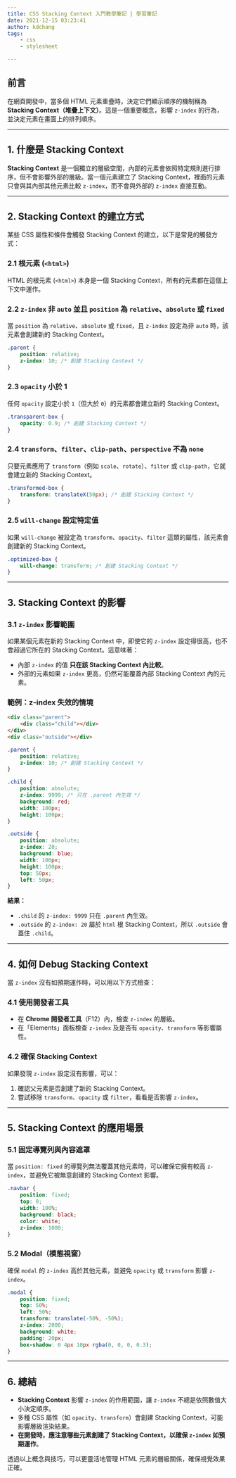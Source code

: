 ```yaml
---
title: CSS Stacking Context 入門教學筆記 | 學習筆記
date: 2021-12-15 03:23:41
author: kdchang
tags: 
    - css
    - stylesheet

---
```


## 前言
在網頁開發中，當多個 HTML 元素重疊時，決定它們顯示順序的機制稱為 **Stacking Context（堆疊上下文）**。這是一個重要概念，影響 `z-index` 的行為，並決定元素在畫面上的排列順序。

---

## **1. 什麼是 Stacking Context**  

**Stacking Context** 是一個獨立的層級空間，內部的元素會依照特定規則進行排序，但不會影響外部的層級。當一個元素建立了 Stacking Context，裡面的元素只會與其內部其他元素比較 `z-index`，而不會與外部的 `z-index` 直接互動。

---

## **2. Stacking Context 的建立方式**  

某些 CSS 屬性和條件會觸發 Stacking Context 的建立，以下是常見的觸發方式：

### **2.1 根元素 (`<html>`)**
HTML 的根元素 (`<html>`) 本身是一個 Stacking Context，所有的元素都在這個上下文中運作。

### **2.2 `z-index` 非 `auto` 並且 `position` 為 `relative`、`absolute` 或 `fixed`**
當 `position` 為 `relative`、`absolute` 或 `fixed`，且 `z-index` 設定為非 `auto` 時，該元素會創建新的 Stacking Context。

```css
.parent {
    position: relative;
    z-index: 10; /* 創建 Stacking Context */
}
```

### **2.3 `opacity` 小於 1**
任何 `opacity` 設定小於 `1`（但大於 `0`）的元素都會建立新的 Stacking Context。

```css
.transparent-box {
    opacity: 0.9; /* 創建 Stacking Context */
}
```

### **2.4 `transform`、`filter`、`clip-path`、`perspective` 不為 `none`**
只要元素應用了 `transform`（例如 `scale`、`rotate`）、`filter` 或 `clip-path`，它就會建立新的 Stacking Context。

```css
.transformed-box {
    transform: translateX(50px); /* 創建 Stacking Context */
}
```

### **2.5 `will-change` 設定特定值**
如果 `will-change` 被設定為 `transform`、`opacity`、`filter` 這類的屬性，該元素會創建新的 Stacking Context。

```css
.optimized-box {
    will-change: transform; /* 創建 Stacking Context */
}
```

---

## **3. Stacking Context 的影響**

### **3.1 `z-index` 影響範圍**
如果某個元素在新的 Stacking Context 中，即使它的 `z-index` 設定得很高，也不會超過它所在的 Stacking Context。這意味著：

- 內部 `z-index` 的值 **只在該 Stacking Context 內比較**。
- 外部的元素如果 `z-index` 更高，仍然可能覆蓋內部 Stacking Context 內的元素。

### **範例：z-index 失效的情境**
```html
<div class="parent">
    <div class="child"></div>
</div>
<div class="outside"></div>
```

```css
.parent {
    position: relative;
    z-index: 10; /* 創建 Stacking Context */
}

.child {
    position: absolute;
    z-index: 9999; /* 只在 .parent 內生效 */
    background: red;
    width: 100px;
    height: 100px;
}

.outside {
    position: absolute;
    z-index: 20;
    background: blue;
    width: 100px;
    height: 100px;
    top: 50px;
    left: 50px;
}
```
**結果：**
- `.child` 的 `z-index: 9999` 只在 `.parent` 內生效。
- `.outside` 的 `z-index: 20` 屬於 `html` 根 Stacking Context，所以 `.outside` 會蓋住 `.child`。

---

## **4. 如何 Debug Stacking Context**
當 `z-index` 沒有如預期運作時，可以用以下方式檢查：

### **4.1 使用開發者工具**
- 在 **Chrome 開發者工具**（F12）內，檢查 `z-index` 的層級。
- 在「Elements」面板檢查 `z-index` 及是否有 `opacity`、`transform` 等影響屬性。

### **4.2 確保 Stacking Context**
如果發現 `z-index` 設定沒有影響，可以：
1. 確認父元素是否創建了新的 Stacking Context。
2. 嘗試移除 `transform`、`opacity` 或 `filter`，看看是否影響 `z-index`。

---

## **5. Stacking Context 的應用場景**

### **5.1 固定導覽列與內容遮罩**
當 `position: fixed` 的導覽列無法覆蓋其他元素時，可以確保它擁有較高 `z-index`，並避免它被無意創建的 Stacking Context 影響。

```css
.navbar {
    position: fixed;
    top: 0;
    width: 100%;
    background: black;
    color: white;
    z-index: 1000;
}
```

### **5.2 Modal（模態視窗）**
確保 `modal` 的 `z-index` 高於其他元素，並避免 `opacity` 或 `transform` 影響 `z-index`。

```css
.modal {
    position: fixed;
    top: 50%;
    left: 50%;
    transform: translate(-50%, -50%);
    z-index: 2000;
    background: white;
    padding: 20px;
    box-shadow: 0 4px 10px rgba(0, 0, 0, 0.3);
}
```

---

## **6. 總結**
- **Stacking Context** 影響 `z-index` 的作用範圍，讓 `z-index` 不總是依照數值大小決定順序。
- 多種 CSS 屬性（如 `opacity`、`transform`）會創建 Stacking Context，可能影響層級渲染結果。
- **在開發時，應注意哪些元素創建了 Stacking Context，以確保 `z-index` 如預期運作**。

透過以上概念與技巧，可以更靈活地管理 HTML 元素的層級關係，確保視覺效果正確。